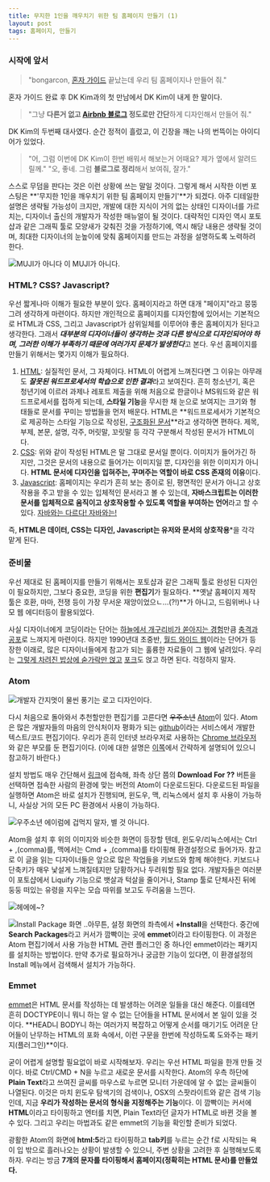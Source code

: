 ```yaml
---
title: 무지한 1인을 깨우치기 위한 팀 홈페이지 만들기 (1)
layout: post
tags: 홈페이지, 만들기
---
```


### 시작에 앞서
> "bongarcon, [혼자 가이드](http://honjaguide.com) 끝났는데 우리 팀 홈페이지나 만들어 줘."

혼자 가이드 완료 후 DK Kim과의 첫 만남에서 DK Kim이 내게 한 말이다.

> "그냥 **다른거 없고 [Airbnb 블로그](http://blog.airbnb.com/) 정도로만 간단**하게 디자인해서 만들어 줘."

DK Kim의 두번째 대사였다. 순간 정적이 흘렀고, 이 긴장을 깨는 나의 번뜩이는 아이디어가 있었다.

> "어, 그럼 이번에 DK Kim이 한번 배워서 해보는거 어때요? 제가 옆에서 알려드릴께."
> "오, 좋네. 그럼 **블로그로 정리**해서 보여줘, 잘가."

스스로 무덤을 판다는 것은 이런 상황에 쓰는 말일 것이다. 그렇게 해서 시작한 이번 포스팅은 **'무지한 1인을 깨우치기 위한 팀 홈페이지 만들기'**가 되겠다. 아주 디테일한 설명은 생략될 가능성이 크지만, 개발에 대한 지식이 거의 없는 상태인 디자이너를 가르치는, 디자이너 출신의 개발자가 작성한 매뉴얼이 될 것이다. 대략적인 디자인 역시 포토샵과 같은 그래픽 툴로 모양새가 갖춰진 것을 가정하기에, 역시 해당 내용은 생략될 것이며, 최대한 디자이너의 눈높이에 맞춰 홈페이지를 만드는 과정을 설명하도록 노력하려 한다.

![MUJI가 아니다](http://www.muji.com/img/logo_muji_b.png)
이 MUJI가 아니다.


### HTML? CSS? Javascript?
우선 짧게나마 이해가 필요한 부분이 있다. 홈페이지라고 하면 대개 "페이지"라고 뭉뚱그려 생각하게 마련이다. 하지만 개인적으로 홈페이지를 디자인함에 있어서는 기본적으로 HTML과 CSS, 그리고 Javascript가 삼위일체를 이루어야 좋은 홈페이지가 된다고 생각한다. 그래서 ***대부분의 디자이너들이 생각하는 것과 다른 방식으로 디자인되어야 하며, 그러한 이해가 부족하기 때문에 여러가지 문제가 발생한다***고 본다. 우선 홈페이지를 만들기 위해서는 몇가지 이해가 필요하다.

1. [HTML](https://ko.wikipedia.org/wiki/HTML): 실질적인 문서, 그 자체이다. HTML이 어렵게 느껴진다면 그 이유는 아무래도 ***잘못된 워드프로세서의 학습으로 인한 결과***라고 보여진다. 흔히 청소년기, 혹은 청년기에 이르러 과제나 레포트 제출을 위해 처음으로 한글이나 MS워드와 같은 워드프로세서를 접하게 되는데, **스타일 기능**을 무시한 채 눈으로 보여지는 크기와 형태들로 문서를 꾸미는 방법들을 먼저 배운다. HTML은 **워드프로세서가 기본적으로 제공하는 스타일 기능으로 작성된, [구조화된 문서](https://ko.wikipedia.org/wiki/%EB%A7%88%ED%81%AC%EC%97%85_%EC%96%B8%EC%96%B4)**라고 생각하면 편하다. 제목, 부제, 본문, 설명, 각주, 머릿말, 꼬릿말 등 각각 구분해서 작성된 문서가 HTML이다.
2. [CSS](https://ko.wikipedia.org/wiki/%EC%A2%85%EC%86%8D%ED%98%95_%EC%8B%9C%ED%8A%B8): 위와 같이 작성된 HTML은 말 그대로 문서일 뿐이다. 이미지가 들어가긴 하지만, 그것은 문서의 내용으로 들어가는 이미지일 뿐, 디자인을 위한 이미지가 아니다. **HTML 문서에 디자인을 입혀주는, 꾸며주는 역할이 바로 CSS 존재의 이유**이다.
3. [Javascript](https://ko.wikipedia.org/wiki/%EC%9E%90%EB%B0%94%EC%8A%A4%ED%81%AC%EB%A6%BD%ED%8A%B8): 홈페이지는 우리가 흔히 보는 종이로 된, 평면적인 문서가 아니고 상호작용을 주고 받을 수 있는 입체적인 문서라고 볼 수 있는데, **자바스크립트는 이러한 문서를 입체적으로 움직이고 상호작용할 수 있도록 역할을 부여하는 언어**라고 할 수 있다. [자바와는 다르다! 자바와는!](http://blog.wishket.com/java%EC%99%80-javascript%EC%9D%98-%EC%B0%A8%EC%9D%B4%EC%A0%90%EC%9D%80-2/)

즉, **HTML은 데이터, CSS는 디자인, Javascript는 유저와 문서의 상호작용***을 각각 맡게 된다. 

### 준비물
우선 제대로 된 홈페이지를 만들기 위해서는 포토샵과 같은 그래픽 툴로 완성된 디자인이 필요하지만, 그보다 중요한, 코딩을 위한 **편집기**가 필요하다. **옛날 홈페이지 제작 툴은 호환, 마마, 전쟁 등이 가장 무서운 재앙이었으ㄴ...(?!)**가 아니고, 드림위버나 나모 웹 에디터등이 활용되었다.

사실 디자이너에게 코딩이라는 단어는 [하늘에서 개구리비가 쏟아지는 경험](http://movie.daum.net/moviedb/main?movieId=150)만큼 [충격과 공포](https://ko.wikipedia.org/wiki/%EC%B6%A9%EA%B2%A9%EA%B3%BC_%EA%B3%B5%ED%8F%AC)로 느껴지게 마련이다. 하지만 1990년대 초중반, [월드 와이드 웹](https://ko.wikipedia.org/wiki/%EC%9B%94%EB%93%9C%EC%99%80%EC%9D%B4%EB%93%9C%EC%9B%B9)이라는 단어가 등장한 이래로, 많은 디자이너들에게 참고가 되는 훌륭한 자료들이 그 웹에 널려있다. 우리는 [그렇게 차려진 밥상에 숟가락만 얹고](http://people.search.naver.com/search.naver?where=nexearch&query=%ED%99%A9%EC%A0%95%EB%AF%BC&sm=tab_etc&ie=utf8&key=PeopleService&os=95222) [포크](https://ko.wikipedia.org/wiki/%ED%8F%AC%ED%81%AC_(%EC%86%8C%ED%94%84%ED%8A%B8%EC%9B%A8%EC%96%B4_%EA%B0%9C%EB%B0%9C))도 얹고 하면 된다. 걱정하지 말자.


### Atom
![개발자 ~~간지~~멋이 물씬 풍기는 로고 디자인이다.](https://upload.wikimedia.org/wikipedia/commons/c/ca/Atom_icon.png)

다시 처음으로 돌아와서 추천할만한 편집기를 고른다면 ~~우주소년~~ [Atom](https://atom.io/)이 있다. Atom은 많은 개발자들의 마음의 안식처이자 평화가 되는 [github](https://github.com/)이라는 서비스에서 개발한 텍스트/코드 편집기이다. 우리가 흔히 인터넷 브라우저로 사용하는 [Chrome 브라우저](https://www.google.co.kr/chrome/)와 같은 부모를 둔 편집기이다. (이에 대한 설명은 [이쪽](http://www.tutorialbook.co.kr/entry/Electron-%EC%9D%B4%EB%9E%80)에서 간략하게 설명되어 있으니 참고하기 바란다.)

설치 방법도 매우 간단해서 [링크](https://atom.io/)에 접속해, 좌측 상단 쯤의 **Download For ??** 버튼을 선택하면 접속한 사람의 환경에 맞는 버전의 Atom이 다운로드된다. 다운로드된 파일을 실행하면 Atom은 바로 설치가 진행되며, 윈도우, 맥, 리눅스에서 설치 후 사용이 가능하니, 사실상 거의 모든 PC 환경에서 사용이 가능하다.

![~~우주소년~~ 에이럼에 겁먹지 말자, 별 것 아니다.](https://upload.wikimedia.org/wikipedia/commons/6/64/Atom-editor.png)

Atom을 설치 후 위의 이미지와 비슷한 화면이 등장할 텐데, 윈도우/리눅스에서는 Ctrl + ,(comma)를, 맥에서는 Cmd + ,(comma)를 타이핑해 환경설정으로 들어가자. 참고로 이 글을 읽는 디자이너들은 앞으로 많은 작업들을 키보드와 함께 해야한다. 키보드나 단축키가 매우 낯설게 느껴질테지만 당황하거나 두려워할 필요 없다. 개발자들은 여러분이 포토샵에서 Liquify 기능으로 뱃살과 턱살을 줄이거나, Stamp 툴로 단체사진 뒤에 둥둥 떠있는 유령을 지우는 모습 따위를 보고도 두려움을 느낀다.

![헤에에~?](https://pbs.twimg.com/profile_images/480379533464309760/dMzs19VB_400x400.png)

![Install Package 화면](http://flight-manual.atom.io/using-atom/images/packages-install.png)
..아무튼, 설정 화면의 좌측에서 **+Install**을 선택한다. 중간에 **Search Packages**라고 커서가 깜빡이는 곳에 **emmet**이라고 타이핑한다. 이 과정은 Atom 편집기에서 사용 가능한 HTML 관련 플러그인 중 하나인 emmet이라는 패키지를 설치하는 방법이다. 만약 추가로 필요하거나 궁금한 기능이 있다면, 이 환경설정의 Install 메뉴에서 검색해서 설치가 가능하다.

### Emmet
[emmet](http://emmet.io/)은 HTML 문서를 작성하는 데 발생하는 어려운 일들을 대신 해준다. 이를테면 흔히 DOCTYPE이니 뭐니 하는 알 수 없는 단어들을 HTML 문서에서 본 일이 있을 것이다. **HEAD니 BODY니 하는 여러가지 복잡하고 어떻게 순서를 매기기도 어려운 단어들이 난무하는 HTML의 포화 속에서, 이런 구문을 한번에 작성하도록 도와주는 패키지(플러그인)**이다.

굳이 어렵게 설명할 필요없이 바로 시작해보자. 우리는 우선 HTML 파일을 한개 만들 것이다. 바로 Ctrl/CMD + N을 누르고 새로운 문서를 시작한다. Atom의 우측 하단에 **Plain Text**라고 쓰여진 글씨를 마우스로 누르면 모니터 가운데에 알 수 없는 글씨들이 나열된다. 이것은 마치 윈도우 탐색기의 검색이나, OSX의 스팟라이트와 같은 검색 기능인데, 지금 **우리가 작성하는 문서의 형식을 지정해주는 기능**이다. 이 깜빡이는 커서에 **HTML**이라고 타이핑하고 엔터를 치면, Plain Text라던 글자가 HTML로 바뀐 것을 볼 수 있다. 그리고 우리는 마법과도 같은 emmet의 기능을 확인할 준비가 되었다.

광활한 Atom의 화면에 **html:5**라고 타이핑하고 **tab키**를 누르는 순간 f로 시작되는 욕이 입 밖으로 흘러나오는 상황이 발생할 수 있으니, 주변 상황을 고려한 후 실행해보도록 하자. 우리는 방금 **7개의 문자를 타이핑해서 홈페이지(정확히는 HTML 문서)를 만들었다.**
